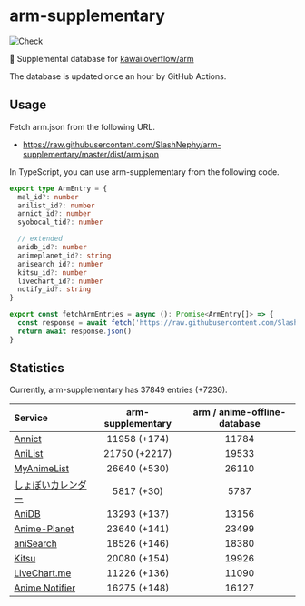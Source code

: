 # arm-supplementary

[![Check](https://github.com/SlashNephy/arm-supplementary/actions/workflows/check-node.yml/badge.svg)](https://github.com/SlashNephy/arm-supplementary/actions/workflows/check-node.yml)

💊 Supplemental database for [kawaiioverflow/arm](https://github.com/kawaiioverflow/arm)

The database is updated once an hour by GitHub Actions.

## Usage

Fetch arm.json from the following URL.

- https://raw.githubusercontent.com/SlashNephy/arm-supplementary/master/dist/arm.json

In TypeScript, you can use arm-supplementary from the following code.

```TypeScript
export type ArmEntry = {
  mal_id?: number
  anilist_id?: number
  annict_id?: number
  syobocal_tid?: number

  // extended
  anidb_id?: number
  animeplanet_id?: string
  anisearch_id?: number
  kitsu_id?: number
  livechart_id?: number
  notify_id?: string
}

export const fetchArmEntries = async (): Promise<ArmEntry[]> => {
  const response = await fetch('https://raw.githubusercontent.com/SlashNephy/arm-supplementary/master/dist/arm.json')
  return await response.json()
}
```

## Statistics

Currently, arm-supplementary has 37849 entries (+7236).

| Service                                     | arm-supplementary | arm / anime-offline-database |
| :------------------------------------------ | :---------------: | :--------------------------: |
| [Annict](https://annict.com)                |   11958 (+174)    |            11784             |
| [AniList](https://anilist.co)               |   21750 (+2217)   |            19533             |
| [MyAnimeList](https://myanimelist.net)      |   26640 (+530)    |            26110             |
| [しょぼいカレンダー](https://cal.syoboi.jp) |    5817 (+30)     |             5787             |
| [AniDB](https://anidb.net)                  |   13293 (+137)    |            13156             |
| [Anime-Planet](https://anime-planet.com)    |   23640 (+141)    |            23499             |
| [aniSearch](https://anisearch.com)          |   18526 (+146)    |            18380             |
| [Kitsu](https://kitsu.io)                   |   20080 (+154)    |            19926             |
| [LiveChart.me](https://livechart.me)        |   11226 (+136)    |            11090             |
| [Anime Notifier](https://notify.moe)        |   16275 (+148)    |            16127             |
